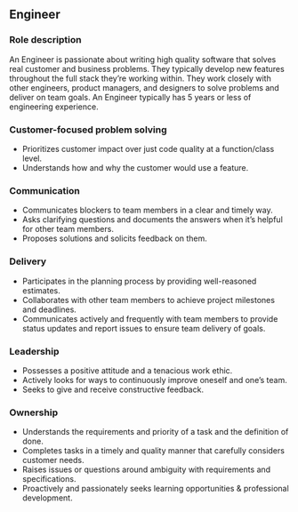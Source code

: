 Engineer
--------

### Role description
An Engineer is passionate about writing high quality software that solves real customer and business problems. They typically develop new features throughout the full stack they’re working within. They work closely with other engineers, product managers, and designers to solve problems and deliver on team goals. An Engineer typically has 5 years or less of engineering experience.

### Customer-focused problem solving
* Prioritizes customer impact over just code quality at a function/class level.
* Understands how and why the customer would use a feature.

### Communication
* Communicates blockers to team members in a clear and timely way.
* Asks clarifying questions and documents the answers when it’s helpful for other team members.
* Proposes solutions and solicits feedback on them.

### Delivery
* Participates in the planning process by providing well-reasoned estimates.
* Collaborates with other team members to achieve project milestones and deadlines.
* Communicates actively and frequently with team members to provide status updates and report issues to ensure team delivery of goals.

### Leadership
* Possesses a positive attitude and a tenacious work ethic. 
* Actively looks for ways to continuously improve oneself and one’s team. 
* Seeks to give and receive constructive feedback.

### Ownership
* Understands the requirements and priority of a task and the definition of done.
* Completes tasks in a timely and quality manner that carefully considers customer needs.
* Raises issues or questions around ambiguity with requirements and specifications.
* Proactively and passionately seeks learning opportunities & professional development.
